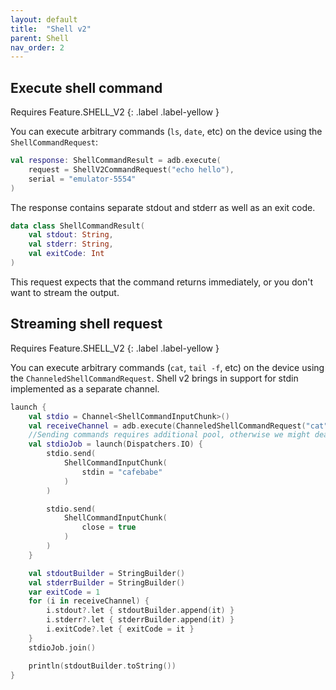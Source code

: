 ```yaml
---
layout: default
title:  "Shell v2"
parent: Shell
nav_order: 2
---
```


## Execute shell command

Requires Feature.SHELL_V2 {: .label .label-yellow }

You can execute arbitrary commands (`ls`, `date`, etc) on the device using the `ShellCommandRequest`:

```kotlin
val response: ShellCommandResult = adb.execute(
    request = ShellV2CommandRequest("echo hello"),
    serial = "emulator-5554"
)
```

The response contains separate stdout and stderr as well as an exit code.

```kotlin
data class ShellCommandResult(
    val stdout: String,
    val stderr: String,
    val exitCode: Int
)
```

This request expects that the command returns immediately, or you don't want to stream the output.

## Streaming shell request

Requires Feature.SHELL_V2 {: .label .label-yellow }

You can execute arbitrary commands (`cat`, `tail -f`, etc) on the device using the `ChanneledShellCommandRequest`. Shell v2 brings in
support for stdin implemented as a separate channel.

```kotlin
launch {
    val stdio = Channel<ShellCommandInputChunk>()
    val receiveChannel = adb.execute(ChanneledShellCommandRequest("cat", stdio), this, "emulator-5554")
    //Sending commands requires additional pool, otherwise we might deadlock
    val stdioJob = launch(Dispatchers.IO) {
        stdio.send(
            ShellCommandInputChunk(
                stdin = "cafebabe"
            )
        )

        stdio.send(
            ShellCommandInputChunk(
                close = true
            )
        )
    }

    val stdoutBuilder = StringBuilder()
    val stderrBuilder = StringBuilder()
    var exitCode = 1
    for (i in receiveChannel) {
        i.stdout?.let { stdoutBuilder.append(it) }
        i.stderr?.let { stderrBuilder.append(it) }
        i.exitCode?.let { exitCode = it }
    }
    stdioJob.join()

    println(stdoutBuilder.toString())
}
```
